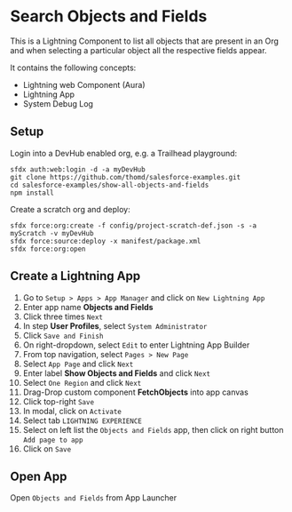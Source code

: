 # Search Objects and Fields

This is a Lightning Component to list all objects that are present in an Org and when selecting a particular object all the respective fields appear.

It contains the following concepts:

* Lightning web Component (Aura)
* Lightning App
* System Debug Log

## Setup

Login into a DevHub enabled org, e.g. a Trailhead playground:

    sfdx auth:web:login -d -a myDevHub
    git clone https://github.com/thomd/salesforce-examples.git
    cd salesforce-examples/show-all-objects-and-fields
    npm install

Create a scratch org and deploy:

    sfdx force:org:create -f config/project-scratch-def.json -s -a myScratch -v myDevHub
    sfdx force:source:deploy -x manifest/package.xml
    sfdx force:org:open

## Create a Lightning App

1. Go to `Setup > Apps > App Manager` and click on `New Lightning App`
1. Enter app name **Objects and Fields**
1. Click three times `Next`
1. In step **User Profiles**, select `System Administrator`
1. Click `Save and Finish`
1. On right-dropdown, select `Edit` to enter Lightning App Builder
1. From top navigation, select `Pages > New Page`
1. Select `App Page` and click `Next`
1. Enter label **Show Objects and Fields** and click `Next`
1. Select `One Region` and click `Next`
1. Drag-Drop custom component **FetchObjects** into app canvas
1. Click top-right `Save`
1. In modal, click on `Activate`
1. Select tab `LIGHTNING EXPERIENCE`
1. Select on left list the `Objects and Fields` app, then click on right button `Add page to app`
1. Click on `Save`

## Open App

Open `Objects and Fields` from App Launcher


